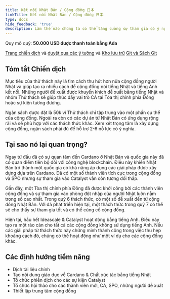 ```yaml
---
title: Kết nối Nhật Bản / Cộng đồng 日本
linkTitle: Kết nối Nhật Bản / Cộng đồng 日本
type: docs
hide_feedback: 'true'
description: Làm thế nào chúng ta có thể tăng cường sự tham gia có ý nghĩa trong cộng đồng trong 6 tháng tới?
---
```


Quy mô quỹ: **50.000 USD được thanh toán bằng Ada**

[Trang chiến dịch](https://cardano.ideascale.com/a/campaign-home/26238) và [duyệt qua các ý tưởng](https://cardano.ideascale.com/a/ideas/top/campaign-filter/byids/campaigns/26238/stage/unspecified) và [Kho lưu trữ](https://github.com/Catalyst-Challenges/F7-Connecting-Japan-Community) [Git và Sách Git](https://quality-assurance-dao.gitbook.io/catalyst-fund-7-challenges/fund-7/daos-love-cardano)

## Tóm tắt Chiến dịch

Mục tiêu của thử thách này là tìm cách thu hút hơn nữa cộng đồng người Nhật và giúp tạo ra nhiều cách để cộng đồng nói tiếng Nhật và tiếng Anh kết nối. Những người đề xuất được khuyến khích đề xuất bằng tiếng Nhật và nhóm Thử thách sẽ giúp thúc đẩy vai trò CA tại Tòa thị chính phía Đông hoặc sự kiện tương đương.

Ngân sách được đặt là 50k vì Thử thách chỉ tập trung vào một phần cụ thể của cộng đồng. Ngoài ra còn có các dự án từ Nhật Bản có ứng dụng rộng rãi và sẽ phù hợp với các thách thức khác. Xem xét trọng tâm là xây dựng cộng đồng, ngân sách phải đủ để hỗ trợ 2-6 nỗ lực có ý nghĩa.

## Tại sao nó lại quan trọng?

Ngay từ đầu đã có sự quan tâm đến Cardano ở Nhật Bản và quốc gia này đã có quan điểm tiến bộ đối với công nghệ blockchain. Điều này khiến Nhật Bản trở thành một quốc gia có khả năng áp dụng các giải pháp được xây dựng dựa trên Cardano. Đã có một số thành viên tích cực trong cộng đồng và SPO nhưng sự tham gia vào Catalyst vẫn còn tương đối thấp.

Gần đây, một Tòa thị chính phía Đông đã được khởi công bởi các thành viên cộng đồng và sự tham gia vào phòng đột nhập của người Nhật luôn nằm trong số cao nhất. Trong quỹ 6 thách thức, có một số đề xuất đến từ cộng đồng Nhật Bản. Với đà phát triển hiện tại, một thách thức trong quỹ 7 có thể sẽ cho thấy sự tham gia tốt và có thể củng cố cộng đồng.

Hiện tại, hầu hết Ideascale &amp; Catalyst hoạt động bằng tiếng Anh. Điều này tạo ra một rào cản cho tất cả các cộng đồng không sử dụng tiếng Anh. Nếu các giải pháp từ thách thức này chứng minh thành công trong việc thu hẹp khoảng cách đó, chúng có thể hoạt động như một ví dụ cho các cộng đồng khác.

## Các định hướng tiềm năng

- Dịch tài liệu chính
- Tạo nội dung giáo dục về Cardano &amp; Chất xúc tác bằng tiếng Nhật
- Tổ chức phiên dịch cho các sự kiện Catalyst
- Tổ chức hội thảo cho các thành viên mới, CA, SPO, những người đề xuất
- Thiết lập trung tâm cộng đồng
